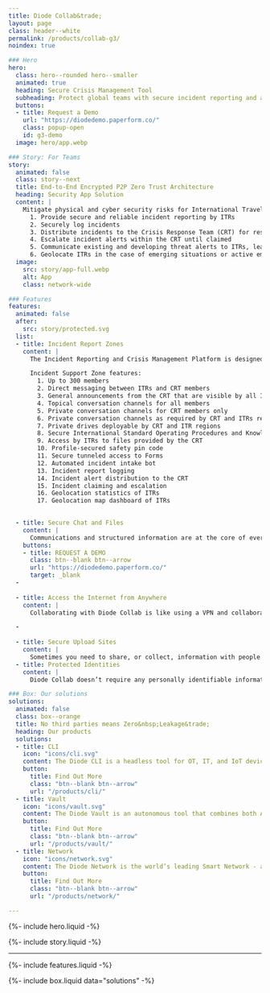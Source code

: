 ```yaml
---
title: Diode Collab&trade;
layout: page
class: header--white
permalink: /products/collab-g3/
noindex: true

### Hero
hero:
  class: hero--rounded hero--smaller
  animated: true
  heading: Secure Crisis Management Tool
  subheading: Protect global teams with secure incident reporting and automated emergency notification distribution to your Crisis Response Team
  buttons:
  - title: Request a Demo
    url: "https://diodedemo.paperform.co/"
    class: popup-open
    id: g3-demo
  image: hero/app.webp

### Story: For Teams  
story:
  animated: false
  class: story--next
  title: End-to-End Encrypted P2P Zero Trust Architecture
  heading: Security App Solution
  content: |
    Mitigate physical and cyber security risks for International Travelers and Residents (ITRs):
      1. Provide secure and reliable incident reporting by ITRs
      2. Securely log incidents
      3. Distribute incidents to the Crisis Response Team (CRT) for response
      4. Escalate incident alerts within the CRT until claimed
      5. Communicate existing and developing threat alerts to ITRs, leadership and stakeholders
      6. Geolocate ITRs in the case of emerging situations or active emergencies
  image:
    src: story/app-full.webp
    alt: App
    class: network-wide

### Features
features:
  animated: false
  after:
    src: story/protected.svg
  list:
  - title: Incident Report Zones
    content: |
      The Incident Reporting and Crisis Management Platform is designed to provide emerging situation alerts, real time incident response, training, advisory support, and follow-up for trainers, trainees and stakeholders. Each zone is configured accordingly:

      Incident Support Zone features:
        1. Up to 300 members
        2. Direct messaging between ITRs and CRT members
        3. General announcements from the CRT that are visible by all ITRs
        4. Topical conversation channels for all members
        5. Private conversation channels for CRT members only
        6. Private conversation channels as required by CRT and ITRs regions
        7. Private drives deployable by CRT and ITR regions
        8. Secure International Standard Operating Procedures and Knowledge Base
        9. Access by ITRs to files provided by the CRT
        10. Profile-secured safety pin code
        11. Secure tunneled access to Forms
        12. Automated incident intake bot
        13. Incident report logging
        14. Incident alert distribution to the CRT
        15. Incident claiming and escalation
        16. Geolocation statistics of ITRs
        17. Geolocation map dashboard of ITRs

      
  - title: Secure Chat and Files
    content: |
      Communications and structured information are at the core of everything teams do.  That’s why we built direct messaging, group chat, and file syncing into the core of Diode Collab. All capabilities are fully end-to-end encrypted, ensuring that your team operates at only the highest security level available.
    buttons:
    - title: REQUEST A DEMO
      class: btn--blank btn--arrow
      url: "https://diodedemo.paperform.co/"
      target: _blank
  -
    
  - title: Access the Internet from Anywhere
    content: |
      Collaborating with Diode Collab is like using a VPN and collaboration tool built in one.  This allows your team to connect from anywhere in the world. And, if they happen to be in the same office, their devices direct-connect to carry on the conversation without even touching the Internet.

  -
  
  - title: Secure Upload Sites
    content: |
      Sometimes you need to share, or collect, information with people who don't have Diode Collab installed - via a share link accessible from any web browser. This is a great way to exchange information securely with customers, partners, and vendors when operating in a regulated industry. Creating a secure upload site can be done with a single click on any file or folder you'd like to make available.
  - title: Protected Identities
    content: |
      Diode Collab doesn’t require any personally identifiable information from you or your team to sign up and get going - all a Diode account requires is a pseudo anonymous username. Whether your team members use a single device or multiple linked devices, they can all be managed via self-custody credentials that are never stored on a server. 

### Box: Our solutions
solutions:
  animated: false
  class: box--orange
  title: No third parties means Zero&nbsp;Leakage&trade;
  heading: Our products
  solutions:
  - title: CLI
    icon: "icons/cli.svg"
    content: The Diode CLI is a headless tool for OT, IT, and IoT devices. It can be used stand-alone to secure autonomous systems, and/or in concert with team members using Diode Collab.
    button:
      title: Find Out More
      class: "btn--blank btn--arrow"
      url: "/products/cli/"
  - title: Vault
    icon: "icons/vault.svg"
    content: The Diode Vault is an autonomous tool that combines both App and CLI features in a small box or cloud appliance. 24-7 availability, backup, and geo-access for your team and assets.
    button:
      title: Find Out More
      class: "btn--blank btn--arrow"
      url: "/products/vault/"
  - title: Network
    icon: "icons/network.svg"
    content: The Diode Network is the world’s leading Smart Network - a new generation of zero trust software defined networks based on hardened blockchain technology. Think ad hoc E2EE perimeters.
    button:
      title: Find Out More
      class: "btn--blank btn--arrow"
      url: "/products/network/"

---
```


{%- include hero.liquid -%}

{%- include story.liquid -%}

---

{%- include features.liquid -%}

{%- include box.liquid data="solutions" -%}

